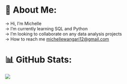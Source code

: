 # 💫 About Me:
 -> Hi, I’m Michelle<br> -> I’m currently learning SQL and Python<br> -> I’m looking to collaborate on any data analysis projects<br> -> How to reach me michellewangari12@gmail.com<br> 



# 📊 GitHub Stats:
![](https://github-readme-stats.vercel.app/api?username=Michelle-Wanderi&theme=dark&hide_border=false&include_all_commits=false&count_private=false)<br/>








